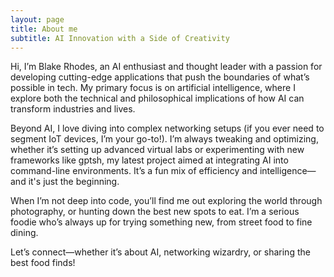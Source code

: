 ```yaml
---
layout: page
title: About me
subtitle: AI Innovation with a Side of Creativity
---
```


Hi, I’m Blake Rhodes, an AI enthusiast and thought leader with a passion for developing cutting-edge applications that push the boundaries of what’s possible in tech. My primary focus is on artificial intelligence, where I explore both the technical and philosophical implications of how AI can transform industries and lives.

Beyond AI, I love diving into complex networking setups (if you ever need to segment IoT devices, I’m your go-to!). I’m always tweaking and optimizing, whether it’s setting up advanced virtual labs or experimenting with new frameworks like gptsh, my latest project aimed at integrating AI into command-line environments. It’s a fun mix of efficiency and intelligence—and it's just the beginning.

When I’m not deep into code, you’ll find me out exploring the world through photography, or hunting down the best new spots to eat. I’m a serious foodie who’s always up for trying something new, from street food to fine dining.

Let’s connect—whether it’s about AI, networking wizardry, or sharing the best food finds!

